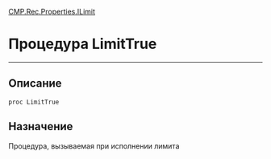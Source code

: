 ﻿---
Link: CMP.Rec.Properties.ILimit.@LimitTrue
---

<!---  Навигация
[Имя проекта](#) :
-->
[CMP.Rec.Properties.ILimit](Default)

# Процедура LimitTrue
---

## Описание

    proc LimitTrue

<!--
## Аргументы{#Args}

### Аргумент1

Описание аргумента 1
-->

## Назначение

Процедура, вызываемая при исполнении лимита

<!--
## Пример

    LimitTrue...
-->

